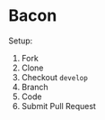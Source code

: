 # Bacon

Setup:  
1) Fork  
2) Clone  
3) Checkout `develop`  
4) Branch  
5) Code  
6) Submit Pull Request  
